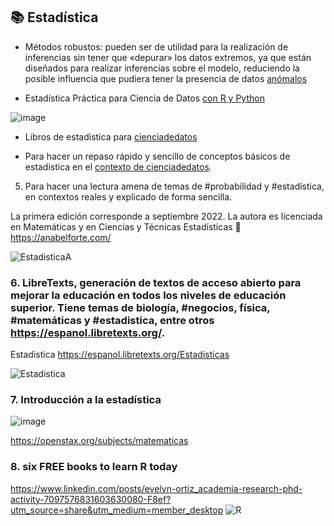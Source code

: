 ## 📚 Estadística 

- Métodos robustos: pueden ser de utilidad para la realización de inferencias sin tener que «depurar» los datos extremos, ya que están diseñados para realizar inferencias sobre el modelo, reduciendo la posible influencia que pudiera tener la presencia de datos [anómalos](https://www.elsevier.es/es-revista-atencion-primaria-27-articulo-utilizacion-metodos-robustos-estadistica-inferencial-13049898#:~:text=Los%20m%C3%A9todos%20robustos%20pueden%20ser,presencia%20de%20datos%20an%C3%B3malos13)

- Estadística Práctica para Ciencia de Datos [con R y Python](https://dogramcode.com/bloglibros/ciencia-de-datos?fbclid=IwAR3rtthx_lAFyS1nPE9GjW61dUEmAwD_kpu2fd9EXwZ1pzthdQgQLrjoU8k)

![image](https://user-images.githubusercontent.com/82233779/211324715-39d5f0b1-c8fc-430e-9435-60c6c3d7162b.png)


- Libros de estadistica para [cienciadedatos](https://www.linkedin.com/posts/evelyn-ortiz_mi-top-libros-de-estad%C3%ADstica-para-data-activity-7023293762931949568-k7DE?utm_source=share&utm_medium=member_desktop)  



- Para hacer un repaso rápido y sencillo de conceptos básicos de estadistica en el [contexto de cienciadedatos](https://www.linkedin.com/posts/evelyn-ortiz_libros-estadistica-cienciadedatos-activity-7028526419882176512-tq5S?utm_source=share&utm_medium=member_desktop).


5. Para hacer una lectura amena de temas de #probabilidad y #estadística, en contextos reales y explicado de forma sencilla.

La primera edición corresponde a septiembre 2022. La autora es licenciada en Matemáticas y en Ciencias y Técnicas Estadísticas 🔗 https://anabelforte.com/


![EstadisticaA](https://user-images.githubusercontent.com/82233779/218484547-a048ea9b-5d5e-4e99-9e56-ea5a554f74c7.JPG)

### 6. LibreTexts, generación de textos de acceso abierto para mejorar la educación en todos los niveles de educación superior. Tiene temas de biología, #negocios, física, #matemáticas y #estadistica, entre otros https://espanol.libretexts.org/.
Estadistica https://espanol.libretexts.org/Estadisticas 

![Estadistica](https://user-images.githubusercontent.com/82233779/223190248-0f074d6f-3f6d-4c75-ba7c-4462358e947e.JPG)

### 7. Introducción a la estadística 
![image](https://github.com/EvelynOr/Publicaciones/assets/82233779/28e799c2-214d-4031-9bf5-6591c2c7a056)

https://openstax.org/subjects/matematicas

### 8. six FREE books to learn R today
https://www.linkedin.com/posts/evelyn-ortiz_academia-research-phd-activity-7097576831603630080-F8ef?utm_source=share&utm_medium=member_desktop 
![R](https://github.com/EvelynOr/Publicaciones/assets/82233779/b2a29836-6266-4437-9364-5aeb5bdd5ebd)



